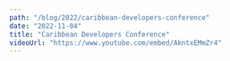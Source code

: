 ```yaml
---
path: "/blog/2022/caribbean-developers-conference"
date: "2022-11-04"
title: "Caribbean Developers Conference"
videoUrl: "https://www.youtube.com/embed/AkntxEMmZr4"
---
```


